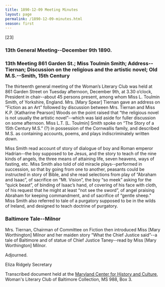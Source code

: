 ```yaml
---
title: 1890-12-09 Meeting Minutes
layout: page
permalink: /1890-12-09-minutes.html
season: first
---
```


<style>
    #maincontent{
        font-size:1.4em;
    }
</style>
[23]

### 13th General Meeting--December 9th 1890.

### 13th Meeting 861 Garden St.; Miss Toulmin Smith; Address--Tiernan; Discussion on the religious and the artistic novel; Old M.S.--Smith, 15th Century

The thirteenth general meeting of the Woman’s Literary Club was held at 861 Garden Street on Tuesday afternoon, December 9th, at 3.30 o’clock, President in chair--about 45 persons present, among whom Miss L. Toulmin Smith, of Yorkshire, England. Mrs. [Mary Spear] Tiernan gave an address on “Fiction as an Art” followed by discussion between Mrs. Tiernan and Miss K.P. [Katharine Pearson] Woods on the point raised that “the religious novel is not usually the artistic novel”--which was laid aside for fuller discussion on some afternoon. Miss L.T. [L. Toulmin] Smith spoke on “The Story of a 15th Century M.S.” (?) in possession of the Cornwallis family, and described M.S. as containing accounts, poems, and plays indiscriminately written down.

Miss Smith read account of story of dialogue of boy and Roman emperor Hadrian--the boy supposed to be Jesus, and the story to teach of the nine kinds of angels, the three means of attaining life, seven heavens, ways of fasting, etc. Miss Smith also told of old miracle plays--performed in succession, so that by going from one to another, peasants could be instructed in story of Bible, and she read selections from play of “Abraham and Isaac”, of sacrifice on “Mt. Vision”, the boy “so meek” asking for the “quick beast”, of binding of Isaac’s hand, of covering of his face with cloth, of his request that he might at least “not see the sword”, of angel praising Abraham for keeping commandment, and of sacrifice of “gentle sheep." Miss Smith also referred to tale of a purgatory supposed to be in the wilds of Ireland, and designed to teach doctrine of purgatory.

### Baltimore Tale--Milnor

Mrs. Tiernan, Chairman of Committee on Fiction then introduced Miss [Mary Worthington] Milnor and her maiden story “What the Chief Justice said”--a tale of Baltimore and of statue of Chief Justice Taney--read by Miss [Mary Worthington] Milnor.

Adjourned.

Eliza Ridgely
Secretary

Transcribed document held at the [Maryland Center for History and Culture](http://mdhs.org/), Woman's Literary Club of Baltimore Collection, MS 988, Box 3. 